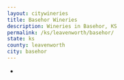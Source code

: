 ```yaml
---
layout: citywineries
title: Basehor Wineries
description: Wineries in Basehor, KS
permalink: /ks/leavenworth/basehor/
state: ks
county: leavenworth
city: basehor
---
```

-
